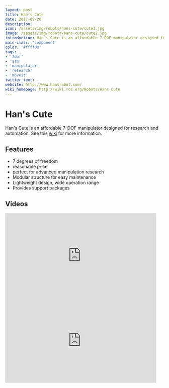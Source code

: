 ```yaml
---
layout: post
title: Han's Cute
date: 2017-09-20
description:
icon: /assets/img/robots/hans-cute/cute1.jpg
image: /assets/img/robots/hans-cute/cute2.jpg
introduction: Han's Cute is an affordable 7-DOF manipulator designed for research and automation.
main-class: 'component'
color: '#ffff00'
tags:
- '7dof'
- 'arm'
- 'manipulator'
- 'research'
- 'moveit'
twitter_text: 
website: http://www.hansrobot.com/
wiki_homepage: http://wiki.ros.org/Robots/Hans-Cute
---
```


# Han's Cute

Han's Cute is an affordable 7-DOF manipulator designed for research and automation. See this [wiki](http://wiki.ros.org/Robots/Hans-Cute) for more information.

## Features

* 7 degrees of freedom
* reasonable price
* perfect for advanced manipulation research
* Modular structure for easy maintenance
* Lightweight design, wide operation range
* Provides support packages

## Videos

<iframe width="480" height="270" src="https://www.youtube.com/watch?v=anD7Wg-Wj2o" frameborder="0" allowfullscreen></iframe>
<iframe width="480" height="270" src="https://www.youtube.com/watch?v=d_LGRPX4C8k" frameborder="0" allowfullscreen></iframe>
